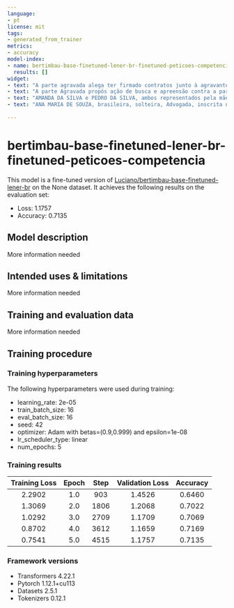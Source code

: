 ```yaml
---
language: 
- pt
license: mit
tags:
- generated_from_trainer
metrics:
- accuracy
model-index:
- name: bertimbau-base-finetuned-lener-br-finetuned-peticoes-competencia
  results: []
widget:
- text: "A parte agravada alega ter firmado contratos junto à agravante, porém, alega que os juros estão muito altos. Requer a revisão do contrato, repetição do indébito, descaracterização da mora, suspensão dos descontos, não inclusão em órgãos restritivos de crédito e depósito da parcela incontroversa."
- text: "A parte Agravada propôs ação de busca e apreensão contra a parte Agravante com base no Decreto-lei nº 911/69, sob a alegação de estar a parte recorrente estar em mora com relação ao pagamento das prestações de financiamento firmado entre as partes, para aquisição de bem mediante consórcio. O M.M. Juiz de Direito da 2ª Vara Cível de Cachoeira do Sul concedeu liminarmente a busca e apreensão do veículo alienado, medida essa cumprida em 06/08/2020."
- text: "AMANDA DA SILVA e PEDRO DA SILVA, ambos representados pela mãe, Larissa da Silva, todos já qualificados nos autos da “ação revisional de alimentos” que lhes move MARCELO SOUZA, também qualificado, vêm, respeitosamente, à presença de Vossa Excelência, por seus procuradores, interpor o presente AGRAVO DE INSTRUMENTO em face da decisão interlocutória que, nos autos de origem, dentre outras matérias, em saneamento ao processo, rejeitou a preliminar de inadequação do valor da causa e deferiu parcialmente tutela antecipada para fixar alimentos prestados por Marcelo aos filhos Amanda e Pedro no equivalente a 20% de seus rendimentos líquidos, do que recorre pelos fundamentos de fato e de direito que seguem anexo e justificam a súplica ao final. Outrossim, requer a dispensa do recolhimento das custas, eis que os menores não têm condições de arcar com as despesas do processo sem prejuízo ao próprio sustento."
- text: "ANA MARIA DE SOUZA, brasileira, solteira, Advogada, inscrita na OAB/RS sob o nº 12.345, residente e domiciliada na Estrada ABC, 123, Bairro X, Viamão, RS, e-mail dra@gmail.com, Telefone 51 987654321, vem, respeitosamente, à presença de Vossa Excelência, impetrar HABEAS CORPUS Com fundamento legal no art. 5º, LXVIII, da Constituição Federal e nos artigos 647 e 648 do Código de Processo Penal, em favor da MARIA DA SILVA, já qualificada nos presentes autos, atualmente recolhida na PENITENCIÁRIA MADRE PELETIER, PORTO ALEGRE, por estar sofrendo flagrante constrangimento ilegal perpetrado pelo Excelentíssima Senhora Doutora Juíza de Direito da 2ª Vara Criminal da Comarca de Canoas, nos autos em epígrafe, como será demonstrado a seguir: I - DOS FATOS E DO DIREITO A paciente  encontra-se presa desde 31 de agosto de 2020. Decretada a prisão em flagrante da paciente, foi convertida pela juíza plantonista a prisão em preventiva, no dia seguinte."
  
---
```


<!-- This model card has been generated automatically according to the information the Trainer had access to. You
should probably proofread and complete it, then remove this comment. -->

# bertimbau-base-finetuned-lener-br-finetuned-peticoes-competencia

This model is a fine-tuned version of [Luciano/bertimbau-base-finetuned-lener-br](https://huggingface.co/Luciano/bertimbau-base-finetuned-lener-br) on the None dataset.
It achieves the following results on the evaluation set:
- Loss: 1.1757
- Accuracy: 0.7135

## Model description

More information needed

## Intended uses & limitations

More information needed

## Training and evaluation data

More information needed

## Training procedure

### Training hyperparameters

The following hyperparameters were used during training:
- learning_rate: 2e-05
- train_batch_size: 16
- eval_batch_size: 16
- seed: 42
- optimizer: Adam with betas=(0.9,0.999) and epsilon=1e-08
- lr_scheduler_type: linear
- num_epochs: 5

### Training results

| Training Loss | Epoch | Step | Validation Loss | Accuracy |
|:-------------:|:-----:|:----:|:---------------:|:--------:|
| 2.2902        | 1.0   | 903  | 1.4526          | 0.6460   |
| 1.3069        | 2.0   | 1806 | 1.2068          | 0.7022   |
| 1.0292        | 3.0   | 2709 | 1.1709          | 0.7069   |
| 0.8702        | 4.0   | 3612 | 1.1659          | 0.7169   |
| 0.7541        | 5.0   | 4515 | 1.1757          | 0.7135   |


### Framework versions

- Transformers 4.22.1
- Pytorch 1.12.1+cu113
- Datasets 2.5.1
- Tokenizers 0.12.1
